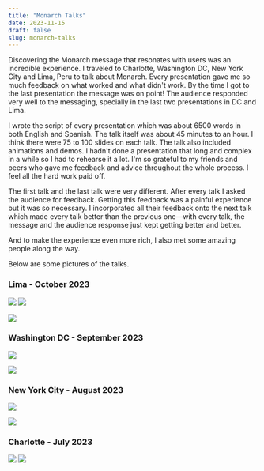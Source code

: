 ```yaml
---
title: "Monarch Talks"
date: 2023-11-15
draft: false
slug: monarch-talks
---
```


Discovering the Monarch message that resonates with users was an incredible experience. I traveled to Charlotte, Washington DC, New York City and Lima, Peru to talk about Monarch. Every presentation gave me so much feedback on what worked and what didn't work. By the time I got to the last presentation the message was on point! The audience responded very well to the messaging, specially in the last two presentations in DC and Lima.

I wrote the script of every presentation which was about 6500 words in both English and Spanish. The talk itself was about 45 minutes to an hour. I think there were 75 to 100 slides on each talk. The talk also included animations and demos. I hadn't done a presentation that long and complex in a while so I had to rehearse it a lot. I'm so grateful to my friends and peers who gave me feedback and advice throughout the whole process. I feel all the hard work paid off.

The first talk and the last talk were very different. After every talk I asked the audience for feedback. Getting this feedback was a painful experience but it was so necessary. I incorporated all their feedback onto the next talk which made every talk better than the previous one—with every talk, the message and the audience response just kept getting better and better.

And to make the experience even more rich, I also met some amazing people along the way.

Below are some pictures of the talks.


### Lima - October 2023

![](/images/monarch-talks/lima-1.png)
![](/images/monarch-talks/lima-2.png)
<!-- ![](/images/monarch-talks/lima-3.png) -->
![](/images/monarch-talks/lima-4.png)

### Washington DC - September 2023

![](/images/monarch-talks/dc-1.png)
<!-- ![](/images/monarch-talks/dc-2.png) -->
![](/images/monarch-talks/dc-3.png)

### New York City - August 2023

![](/images/monarch-talks/nyc-1.png)
<!-- ![](/images/monarch-talks/nyc-2.png) -->
![](/images/monarch-talks/nyc-3.png)

### Charlotte - July 2023

![](/images/monarch-talks/charlotte-1.png)
![](/images/monarch-talks/charlotte-2.png)



